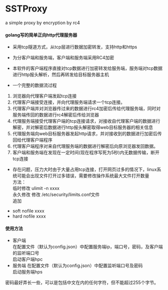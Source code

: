 # SSTProxy
a simple proxy by encryption by rc4

#### golang写的简单正向http代理服务器
+ 采用tcp隧道方式，从tcp层进行数据加密转发，支持http和https

+ 为分客户端和服务端，客户端和服务端采用RC4加密  
+ 本软件的客户端程序直接对tcp数据进行加密转发给服务端，服务端对tcp数据进行http报头解析，然后再转发给目标服务器主机
+ 一个完整的数据流过程
1. 浏览器向代理客户端发起tcp连接
2. 代理客户端接受连接，并向代理服务端请求一个tcp连接。
3. 代理客户端并对浏览器传过来的数据进行rc4加密后传给代理服务端，同时对服务端传回的数据进行rc4解密后传给浏览器
4. 代理服务端接受代理客户端的tcp连接请求，对接收自代理客户端的数据进行解密，并对解密后数据进行http报头解密取得web目标服务器的相关信息
5. 代理服务端向web目标服务器发起http请求，并对接收到的数据进行加密后传回给代理客户端程序
6. 代理客户端程序对来自代理服务端的数据进行解密后向原浏览器发回数据。
7. 客户端和服务端在发现在一定时间(现在程序写死为5秒)内无数据传输，断开tcp连接

+ 存在问题，压力大时由于大量占用tcp连接，打开网页过多的情况下，linux系统可能会出现文件打开过多错误，需要修改操作系统最大文件打开数量  
方法：  
临时修改  ulimit -n xxxx  
永久修改  修改 /etc/security/limits.conf文件  
追加
* soft nofile xxxx  
* hard nofile xxxx  


#### 使用方法
+ 客户端  
在配置文件（默认为config.json）中配置服务端ip，端口号，密码，及客户端的监听端口号  
启动客户端hpc  
+ 服务端 
在配置文件（默认为config.json）中配置监听端口号及密码  
启动服务端hps  

密码最好弄长一些，可以是包括中文在内的任何字符，但不能超过255个字节。
